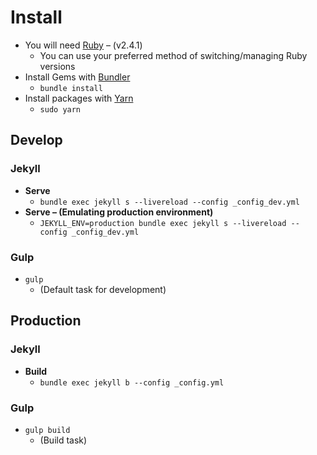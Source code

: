# Install

* You will need [Ruby](https://www.ruby-lang.org/en/documentation/installation/) – (v2.4.1)
    * You can use your preferred method of switching/managing Ruby versions
* Install Gems with [Bundler](http://bundler.io/#getting-started)
    * `bundle install`
* Install packages with [Yarn](https://yarnpkg.com/en/docs/install)
    * `sudo yarn`

## Develop

### Jekyll

* **Serve**
    * `bundle exec jekyll s --livereload --config _config_dev.yml`
* **Serve – (Emulating production environment)**
    * `JEKYLL_ENV=production bundle exec jekyll s --livereload --config _config_dev.yml`

### Gulp

* `gulp`
    * (Default task for development)
    
## Production

### Jekyll

* **Build**
    * `bundle exec jekyll b --config _config.yml` 
    
### Gulp
    
* `gulp build`
    * (Build task) 
